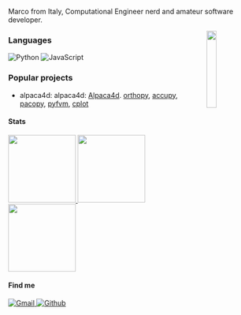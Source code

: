Marco from Italy, Computational Engineer nerd and amateur software developer.

<a href="https://github.com/nschloe/optimesh">
  <img src="https://nschloe.github.io/optimesh/cvt-uniform-qnf.webp" align="right" width="20%"/>
</a>

### Languages

![Python](https://img.shields.io/badge/-Python-000?&logo=Python)
![JavaScript](https://img.shields.io/badge/-JavaScript-000?&logo=JavaScript)

### Popular projects

 * alpaca4d: alpaca4d: [Alpaca4d](https://github.com/nschloe/quadpy). [orthopy](https://github.com/nschloe/orthopy), [accupy](https://github.com/nschloe/accupy), [pacopy](https://github.com/nschloe/pacopy), [pyfvm](https://github.com/nschloe/pyfvm), [cplot](https://github.com/nschloe/cplot)


#### Stats
<a href="https://github.com/nschloe">
  <img height="137px" src="https://github-readme-stats.vercel.app/api?username=nschloe&hide_title=true&hide_border=true&show_icons=true&include_all_commits=true&count_private=true&line_height=21&theme=dracula" />
  <img height="137px" src="https://github-readme-stats.vercel.app/api/top-langs/?username=nschloe&hide=html,java&hide_title=true&hide_border=true&layout=compact&langs_count=6&theme=dracula" />
</a>
<a href="https://stackoverflow.com/users/353337/nico-schl%c3%b6mer">
  <img height="137px" src="https://stackoverflow-card.vercel.app/?userID=353337&theme=dracula&showBorder=false" />
</a>


#### Find me
<p>
  <a href="mailto:pellegrino.marco@icloud.com">
    <img alt="Gmail" src="https://img.shields.io/badge/Gmail-%23BB001B.svg?&style=for-the-badge&logo=Gmail&logoColor=white" />
  </a>
  <a href="https://github.com/Marco-Pellegrino">
    <img alt="Github" src="https://img.shields.io/badge/GitHub-%2312100E.svg?&style=for-the-badge&logo=Github&logoColor=white" />
  </a>
</p>
